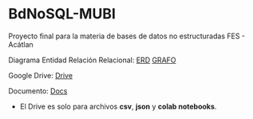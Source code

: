 # BdNoSQL-MUBI
Proyecto final para la materia de bases de datos no estructuradas FES - Acátlan

Diagrama Entidad Relación Relacional:
[ERD](https://lucid.app/lucidchart/06694025-a346-448c-9cb1-250631f21fe5/edit?viewport_loc=-541%2C-111%2C1921%2C811%2C0_0&invitationId=inv_940f940e-6926-4f73-8620-32649d791991)
[GRAFO](https://lucid.app/lucidchart/75d42e64-8d42-462d-9f21-a82353d54eff/edit?view_items=F.gIO.M4fgD1&invitationId=inv_cd6dc916-0b39-465c-bb61-002e6af7b6f9)

Google Drive:
[Drive](https://drive.google.com/drive/folders/1ufDXsd4-4lmpKyHwCV4Bd8sc1aIvHhlg?usp=sharing)

Documento:
[Docs](https://docs.google.com/document/d/1psPfG1zFRgp96hqkdpYyQ1r_47fGdhX69Qtyb2_BDgQ/edit?usp=sharing)

* El Drive es solo para archivos **csv**, **json** y **colab notebooks**.

